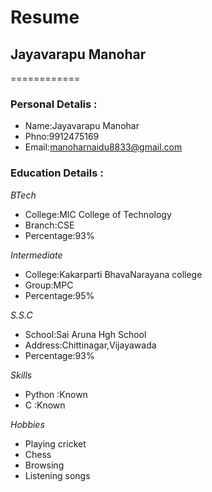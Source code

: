 # Resume
## Jayavarapu Manohar
============

### Personal Detalis :
    
  - Name:Jayavarapu Manohar<br>
  - Phno:9912475169<br>
  - Email:manoharnaidu8833@gmail.com<br>

### Education Details :

 *BTech*
   
   - College:MIC College of Technology<br>
   - Branch:CSE<br>
   - Percentage:93%
  
 *Intermediate*
    
   - College:Kakarparti BhavaNarayana college<br>
   - Group:MPC<br>
   - Percentage:95%<br>
    
  *S.S.C*
    
   - School:Sai Aruna Hgh School<br>
   - Address:Chittinagar,Vijayawada<br>
   - Percentage:93%<br>
     
  *Skills*
   
   - Python :Known<br>
   - C      :Known<br>
    
  *Hobbies*
   - Playing cricket 
   - Chess
   - Browsing 
   - Listening songs
